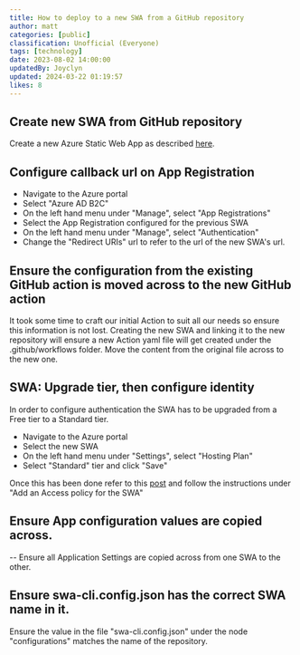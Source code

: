 ```yaml
---
title: How to deploy to a new SWA from a GitHub repository
author: matt
categories: [public]
classification: Unofficial (Everyone)
tags: [technology]
date: 2023-08-02 14:00:00 
updatedBy: Joyclyn
updated: 2024-03-22 01:19:57 
likes: 8
---
```

## Create new SWA from GitHub repository

Create a new Azure Static Web App as described [here](https://learn.microsoft.com/en-us/azure/static-web-apps/publish-jekyll).

## Configure callback url on App Registration

- Navigate to the Azure portal
- Select "Azure AD B2C"
- On the left hand menu under "Manage", select "App Registrations"
- Select the App Registration configured for the previous SWA
- On the left hand menu under "Manage", select "Authentication"
- Change the "Redirect URIs" url to refer to the url of the new SWA's url.

## Ensure the configuration from the existing GitHub action is moved across to the new GitHub action

It took some time to craft our initial Action to suit all our needs so ensure this information is not lost. Creating the new SWA and linking it to the new repository will ensure a new Action yaml file will get created under the .github/workflows folder. Move the content from the original file across to the new one.

## SWA: Upgrade tier, then configure identity

In order to configure authentication the SWA has to be upgraded from a Free tier to a Standard tier.

- Navigate to the Azure portal
- Select the new SWA
- On the left hand menu under "Settings", select "Hosting Plan"
- Select "Standard" tier and click "Save"

Once this has been done refer to this [post](/technology/configure-azure-keyvault/) and follow the instructions under "Add an Access policy for the SWA"

## Ensure App configuration values are copied across.

-- Ensure all Application Settings are copied across from one SWA to the other. 

## Ensure swa-cli.config.json has the correct SWA name in it.

Ensure the value in the file "swa-cli.config.json" under the node "configurations" matches the name of the repository.